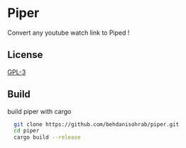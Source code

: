 
# Piper

Convert any youtube watch link to Piped !



## License

[GPL-3](https://choosealicense.com/licenses/gpl-3.0/)




## Build

build piper with cargo

```bash
  git clone https://github.com/behdanisohrab/piper.git
  cd piper
  cargo build --release
```
    